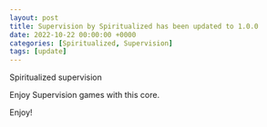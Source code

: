 ```yaml
---
layout: post
title: Supervision by Spiritualized has been updated to 1.0.0
date: 2022-10-22 00:00:00 +0000
categories: [Spiritualized, Supervision]
tags: [update]
---
```

Spiritualized supervision

Enjoy Supervision games with this core. 


Enjoy!
